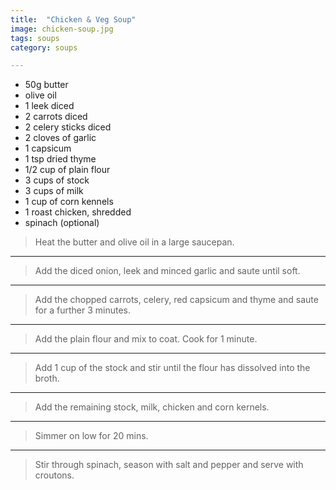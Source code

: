 ```yaml
---
title:  "Chicken & Veg Soup"
image: chicken-soup.jpg
tags: soups
category: soups

---
```

* 50g butter
* olive oil
* 1 leek diced
* 2 carrots diced
* 2 celery sticks diced
* 2 cloves of garlic
* 1 capsicum
* 1 tsp dried thyme
* 1/2 cup of plain flour
* 3 cups of stock
* 3 cups of milk
* 1 cup of corn kennels
* 1 roast chicken, shredded
* spinach (optional)


> Heat the butter and olive oil in a large saucepan.

---

> Add the diced onion, leek and minced garlic and saute until soft.

---

> Add the chopped carrots, celery, red capsicum and thyme and saute for a further 3 minutes.

---

> Add the plain flour and mix to coat. Cook for 1 minute.

---

> Add 1 cup of the stock and stir until the flour has dissolved into the broth.

---

> Add the remaining stock, milk, chicken and corn kernels.

---

> Simmer on low for 20 mins.

---

> Stir through spinach, season with salt and pepper and serve with croutons.
